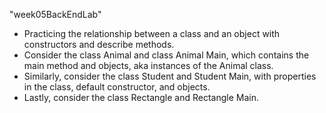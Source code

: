 ﻿"week05BackEndLab"
- Practicing the relationship between a class and an object with constructors and describe methods.
- Consider the class Animal and class Animal Main, which contains the main method and objects, aka instances of the Animal class.
- Similarly, consider the class Student and Student Main, with properties in the class, default constructor, and objects.
- Lastly, consider the class Rectangle and Rectangle Main.
